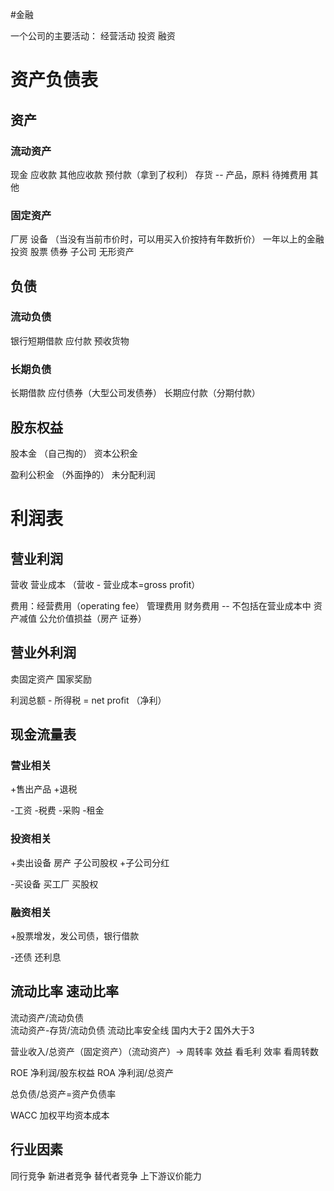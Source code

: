 #金融 

一个公司的主要活动：
经营活动 投资 融资
# 资产负债表

## 资产
### 流动资产
现金
应收款
其他应收款
预付款（拿到了权利）
存货 -- 产品，原料
待摊费用
其他

### 固定资产
厂房 设备 （当没有当前市价时，可以用买入价按持有年数折价）
一年以上的金融投资 股票 债券
子公司
无形资产

## 负债
### 流动负债
银行短期借款
应付款
预收货物


### 长期负债
长期借款
应付债券（大型公司发债券）
长期应付款（分期付款）

## 股东权益
股本金  （自己掏的）
资本公积金

盈利公积金 （外面挣的）
未分配利润


# 利润表
## 营业利润

营收
营业成本   （营收 - 营业成本=gross profit）


费用：经营费用（operating fee） 管理费用 财务费用 -- 不包括在营业成本中
资产减值
公允价值损益（房产 证券）

## 营业外利润
卖固定资产
国家奖励

利润总额 - 所得税 = net profit （净利）

## 现金流量表
### 营业相关
+售出产品
+退税

-工资
-税费
-采购
-租金

### 投资相关
+卖出设备 房产 子公司股权
+子公司分红

-买设备 买工厂 买股权
### 融资相关
+股票增发，发公司债，银行借款

-还债 还利息


## 流动比率 速动比率
流动资产/流动负债     
流动资产-存货/流动负债
流动比率安全线 国内大于2 国外大于3

营业收入/总资产（固定资产）（流动资产）-> 周转率
效益 看毛利
效率 看周转数

ROE 净利润/股东权益
ROA 净利润/总资产

总负债/总资产=资产负债率

WACC 加权平均资本成本
## 行业因素
同行竞争 新进者竞争 替代者竞争
上下游议价能力

